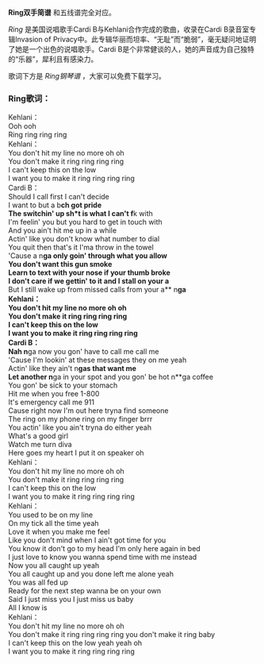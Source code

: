 

**Ring双手简谱** 和五线谱完全对应。

_Ring_ 是美国说唱歌手Cardi B与Kehlani合作完成的歌曲，收录在Cardi B录音室专辑Invasion of
Privacy中。此专辑华丽而坦率、“无耻”而“脆弱”，毫无疑问地证明了她是一个出色的说唱歌手。Cardi
B是个非常健谈的人，她的声音成为自己独特的“乐器”，犀利且有感染力。

歌词下方是 _Ring钢琴谱_ ，大家可以免费下载学习。

### Ring歌词：

Kehlani：  
Ooh ooh  
Ring ring ring ring  
Kehlani：  
You don't hit my line no more oh oh  
You don't make it ring ring ring ring  
I can't keep this on the low  
I want you to make it ring ring ring ring  
Cardi B：  
Should I call first I can't decide  
I want to but a b**ch got pride  
The switchin' up sh*t is what I can't f**k with  
I'm feelin' you but you hard to get in touch with  
And you ain't hit me up in a while  
Actin' like you don't know what number to dial  
You quit then that's it I'ma throw in the towel  
'Cause a n**ga only goin' through what you allow  
You don't want this gun smoke  
Learn to text with your nose if your thumb broke  
I don't care if we gettin' to it and I stall on your a**  
But I still wake up from missed calls from your a** n**ga  
Kehlani：  
You don't hit my line no more oh oh  
You don't make it ring ring ring ring  
I can't keep this on the low  
I want you to make it ring ring ring ring  
Cardi B：  
Nah n**ga now you gon' have to call me call me  
'Cause I'm lookin' at these messages they on me yeah  
Actin' like they ain't n**gas that want me  
Let another n**ga in your spot and you gon' be hot n**ga coffee  
You gon' be sick to your stomach  
Hit me when you free 1-800  
It's emergency call me 911  
Cause right now I'm out here tryna find someone  
The ring on my phone ring on my finger brrr  
You actin' like you ain't tryna do either yeah  
What's a good girl  
Watch me turn diva  
Here goes my heart I put it on speaker oh  
Kehlani：  
You don't hit my line no more oh oh  
You don't make it ring ring ring ring  
I can't keep this on the low  
I want you to make it ring ring ring ring  
Kehlani：  
You used to be on my line  
On my tick all the time yeah  
Love it when you make me feel  
Like you don't mind when I ain't got time for you  
You know it don't go to my head I'm only here again in bed  
I just love to know you wanna spend time with me instead  
Now you all caught up yeah  
You all caught up and you done left me alone yeah  
You was all fed up  
Ready for the next step wanna be on your own  
Said I just miss you I just miss us baby  
All I know is  
Kehlani：  
You don't hit my line no more oh oh  
You don't make it ring ring ring ring you don't make it ring baby  
I can't keep this on the low yeah yeah oh  
I want you to make it ring ring ring ring

